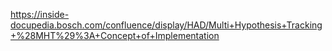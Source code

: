 https://inside-docupedia.bosch.com/confluence/display/HAD/Multi+Hypothesis+Tracking+%28MHT%29%3A+Concept+of+Implementation